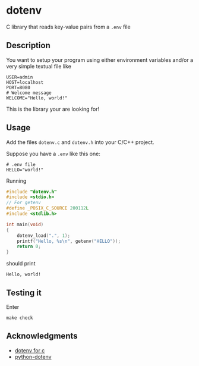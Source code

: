 # dotenv

C library that reads key-value pairs from a `.env` file

## Description

You want to setup your program using either environment variables
and/or a very simple textual file like

```
USER=admin
HOST=localhost
PORT=8080
# Welcome message
WELCOME="Hello, world!"
```

This is the library your are looking for!

## Usage

Add the files `dotenv.c` and `dotenv.h` into your C/C++ project.

Suppose you have a `.env` like this one:

```
# .env file
HELLO="world!"
```

Running

```c
#include "dotenv.h"
#include <stdio.h>
// For getenv
#define _POSIX_C_SOURCE 200112L
#include <stdlib.h>

int main(void)
{
    dotenv_load(".", 1);
    printf("Hello, %s\n", getenv("HELLO"));
    return 0;
}
```

should print

```
Hello, world!
```

## Testing it

Enter

```
make check
```

## Acknowledgments

- [dotenv for c](https://github.com/Isty001/dotenv-c)
- [python-dotenv](https://github.com/theskumar/python-dotenv)
